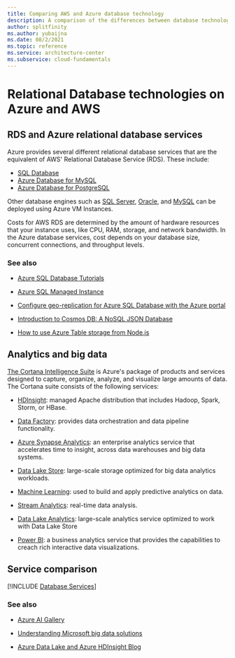 ```yaml
---
title: Comparing AWS and Azure database technology
description: A comparison of the differences between database technologies between Azure and AWS
author: splitfinity
ms.author: yubaijna
ms.date: 08/2/2021
ms.topic: reference
ms.service: architecture-center
ms.subservice: cloud-fundamentals
---
```


# Relational Database technologies on Azure and AWS

## RDS and Azure relational database services

Azure provides several different relational database services that are the equivalent of AWS' Relational Database Service (RDS). These include: 

- [SQL Database](/azure/sql-database/sql-database-technical-overview)
- [Azure Database for MySQL](/azure/mysql/overview)
- [Azure Database for PostgreSQL](/azure/postgresql/overview)

Other database engines such as [SQL Server](https://azure.microsoft.com/services/virtual-machines/sql-server), [Oracle](https://azure.microsoft.com/campaigns/oracle), and [MySQL](/azure/mysql/) can be deployed using Azure VM Instances.

Costs for AWS RDS are determined by the amount of hardware resources that your instance uses, like CPU, RAM, storage, and network bandwidth. In the Azure database services, cost depends on your database size, concurrent connections, and throughput levels.

### See also

- [Azure SQL Database Tutorials](/azure/azure-sql/database/single-database-create-quickstart)

- [Azure SQL Managed Instance](/azure/azure-sql/managed-instance/sql-managed-instance-paas-overview)

- [Configure geo-replication for Azure SQL Database with the Azure portal](/azure/azure-sql/database/active-geo-replication-configure-portal)

- [Introduction to Cosmos DB: A NoSQL JSON Database](/azure/cosmos-db/sql-api-introduction)

- [How to use Azure Table storage from Node.js](/azure/cosmos-db/table-storage-how-to-use-nodejs)

## Analytics and big data

[The Cortana Intelligence Suite](https://azure.microsoft.com/suites/cortana-intelligence-suite) is Azure's package of products and services designed to capture, organize, analyze, and visualize large amounts of data. The Cortana suite consists of the following services:

- [HDInsight](https://azure.microsoft.com/documentation/services/hdinsight): managed Apache distribution that includes Hadoop, Spark, Storm, or HBase.

- [Data Factory](https://azure.microsoft.com/documentation/services/data-factory): provides data orchestration and data pipeline functionality.

- [Azure Synapse Analytics](/azure/synapse-analytics/overview-what-is): an enterprise analytics service that accelerates time to insight, across data warehouses and big data systems.

- [Data Lake Store](https://azure.microsoft.com/documentation/services/data-lake-store): large-scale storage optimized for big data analytics workloads.

- [Machine Learning](https://azure.microsoft.com/documentation/services/machine-learning): used to build and apply predictive analytics on data.

- [Stream Analytics](https://azure.microsoft.com/documentation/services/stream-analytics): real-time data analysis.

- [Data Lake Analytics](/azure/data-lake-analytics/data-lake-analytics-overview): large-scale analytics service optimized to work with Data Lake Store

- [Power BI](https://powerbi.microsoft.com): a business analytics service that provides the capabilities to creach rich interactive data visualizations.

## Service comparison

[!INCLUDE [Database Services](../../includes/aws/databases.md)]

### See also

- [Azure AI Gallery](https://gallery.azure.ai/)

- [Understanding Microsoft big data solutions](/previous-versions/msp-n-p/dn749804(v=pandp.10))

- [Azure Data Lake and Azure HDInsight Blog](/archive/blogs/azuredatalake/)
